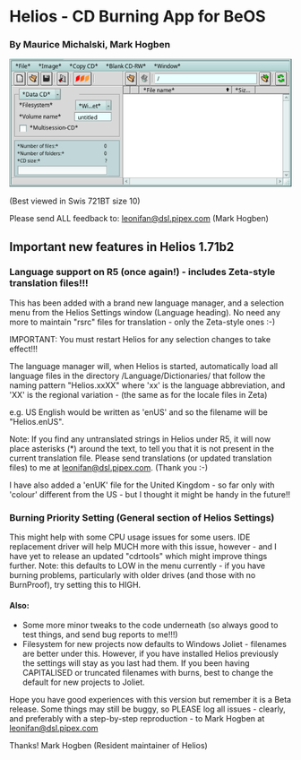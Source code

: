 # Helios - CD Burning App for BeOS
### By Maurice Michalski, Mark Hogben

![screenshot](screenshot1.png)

(Best viewed in Swis 721BT size 10)

Please send ALL feedback to:
leonifan@dsl.pipex.com (Mark Hogben)



## Important new features in Helios 1.71b2
### Language support on R5 (once again!) - includes Zeta-style translation files!!!


This has been added with a brand new language manager, and a selection menu from the Helios Settings window (Language heading). No need any more to maintain "rsrc" files for translation - only the Zeta-style ones :-)

IMPORTANT: You must restart Helios for any selection changes to take effect!!!

The language manager will, when Helios is started, automatically load all language files in the directory <helios dir>/Language/Dictionaries/ that follow the naming pattern "Helios.xxXX" where 'xx' is the language abbreviation, and 'XX' is the regional variation - (the same as for the locale files in Zeta)

e.g. US English would be written as 'enUS' and so the filename will be "Helios.enUS".

Note: If you find any untranslated strings in Helios under R5, it will now place asterisks (*) around the text, to tell you that it is not present in the current translation file. Please send translations (or updated translation files) to me at leonifan@dsl.pipex.com. (Thank you :-)

I have also added a 'enUK' file for the United Kingdom - so far only with 'colour' different from the US - but I thought it might be handy in the future!!


### Burning Priority Setting (General section of Helios Settings)


This might help with some CPU usage issues for some users. IDE replacement driver will help MUCH more with this issue, however - and I have yet to release an updated "cdrtools" which might improve things further.
Note: this defaults to LOW in the menu currently - if you have burning problems, particularly with older drives (and those with no BurnProof), try setting this to HIGH.


#### Also:
* Some more minor tweaks to the code underneath (so always good to test things, and send bug reports to me!!!)
* Filesystem for new projects now defaults to Windows Joliet - filenames are better under this. However, if you have installed Helios previously the settings will stay as you last had them. If you been having CAPITALISED or truncated filenames with burns, best to change the default for new projects to Joliet.


Hope you have good experiences with this version but remember it is a Beta release. Some things may still be buggy, so PLEASE log all issues - clearly, and preferably with a step-by-step reproduction - to Mark Hogben at leonifan@dsl.pipex.com

Thanks!
Mark Hogben
(Resident maintainer of Helios)
